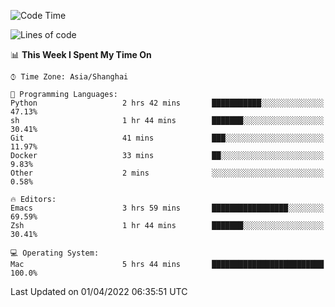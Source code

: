 <!--START_SECTION:waka-->
![Code Time](http://img.shields.io/badge/Code%20Time-690%20hrs%2035%20mins-blue)

![Lines of code](https://img.shields.io/badge/From%20Hello%20World%20I%27ve%20Written-22%20Thousand%20lines%20of%20code-blue)

📊 **This Week I Spent My Time On** 

```text
⌚︎ Time Zone: Asia/Shanghai

💬 Programming Languages: 
Python                   2 hrs 42 mins       ███████████░░░░░░░░░░░░░░   47.13% 
sh                       1 hr 44 mins        ███████░░░░░░░░░░░░░░░░░░   30.41% 
Git                      41 mins             ███░░░░░░░░░░░░░░░░░░░░░░   11.97% 
Docker                   33 mins             ██░░░░░░░░░░░░░░░░░░░░░░░   9.83% 
Other                    2 mins              ░░░░░░░░░░░░░░░░░░░░░░░░░   0.58%

🔥 Editors: 
Emacs                    3 hrs 59 mins       █████████████████░░░░░░░░   69.59% 
Zsh                      1 hr 44 mins        ███████░░░░░░░░░░░░░░░░░░   30.41%

💻 Operating System: 
Mac                      5 hrs 44 mins       █████████████████████████   100.0%

```


 Last Updated on 01/04/2022 06:35:51 UTC
<!--END_SECTION:waka-->
